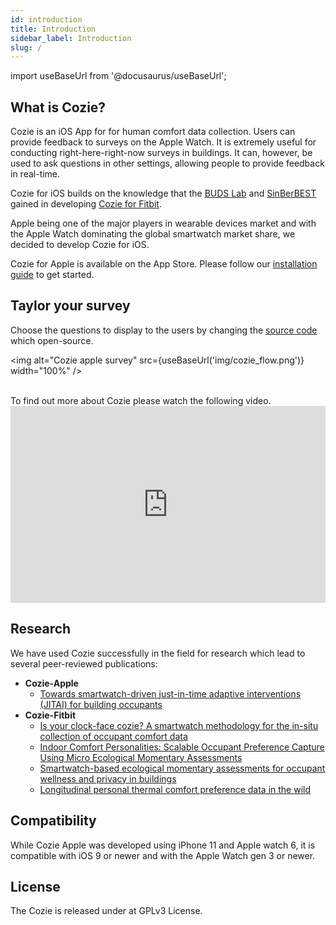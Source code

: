 ```yaml
---
id: introduction
title: Introduction
sidebar_label: Introduction
slug: /
---
```


import useBaseUrl from '@docusaurus/useBaseUrl'; 

## What is Cozie?

Cozie is an iOS App for for human comfort data collection. Users can provide feedback to surveys on the Apple Watch. It is extremely useful for conducting right-here-right-now surveys in buildings. It can, however, be used to ask questions in other settings, allowing people to provide feedback in real-time.

Cozie for iOS builds on the knowledge that the [BUDS Lab](https://www.budslab.org/) and [SinBerBEST](https://sinberbest.berkeley.edu) gained in developing [Cozie for Fitbit](https://cozie-fitbit.app).

Apple being one of the major players in wearable devices market and with the Apple Watch dominating the global smartwatch market share, we decided to develop Cozie for iOS. 

Cozie for Apple is available on the App Store. Please follow our [installation guide](installation) to get started.

## Taylor your survey

Choose the questions to display to the users by changing the [source code](https://github.com/cozie-app/cozie-apple) which open-source.

<img alt="Cozie apple survey" src={useBaseUrl('img/cozie_flow.png')}  width="100%" />

<br/>
To find out more about Cozie please watch the following video.
<iframe width="100%" height="315" src="https://www.youtube.com/embed/5e4FwVydYRE" frameborder="0" allow="accelerometer; autoplay; clipboard-write; encrypted-media; gyroscope; picture-in-picture" allowFullScreen></iframe>

## Research

We have used Cozie successfully in the field for research which lead to several peer-reviewed publications:

- **Cozie-Apple**
    - [Towards smartwatch-driven just-in-time adaptive interventions (JITAI) for building occupants](https://dl.acm.org/doi/10.1145/3563357.3566135)
- **Cozie-Fitbit**
    - [Is your clock-face cozie? A smartwatch methodology for the in-situ collection of occupant comfort data](https://www.researchgate.net/publication/337376844_Is_your_clock-face_cozie_A_smartwatch_methodology_for_the_in-situ_collection_of_occupant_comfort_data)
    - [Indoor Comfort Personalities: Scalable Occupant Preference Capture Using Micro Ecological Momentary Assessments](https://www.researchgate.net/publication/338527635_Indoor_Comfort_Personalities_Scalable_Occupant_Preference_Capture_Using_Micro_Ecological_Momentary_Assessments)
    - [Smartwatch-based ecological momentary assessments for occupant wellness and privacy in buildings](https://www.researchgate.net/publication/359889789_Smartwatch-based_ecological_momentary_assessments_for_occupant_wellness_and_privacy_in_buildings)
    - [Longitudinal personal thermal comfort preference data in the wild](https://www.researchgate.net/publication/356218901_Longitudinal_personal_thermal_comfort_preference_data_in_the_wild)

## Compatibility

While Cozie Apple was developed using iPhone 11 and Apple watch 6, it is compatible with iOS 9 or newer and with the Apple Watch gen 3 or newer.

## License

The Cozie is released under at GPLv3 License.


